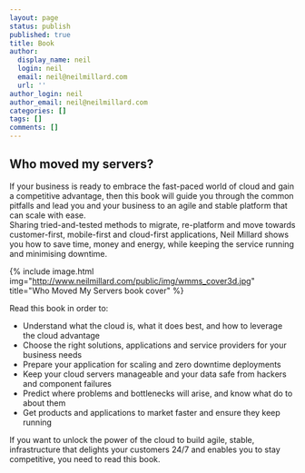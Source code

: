 ```yaml
---
layout: page
status: publish
published: true
title: Book
author:
  display_name: neil
  login: neil
  email: neil@neilmillard.com
  url: ''
author_login: neil
author_email: neil@neilmillard.com
categories: []
tags: []
comments: []
---
```

Who moved my servers?
--------------
If your business is ready to embrace the fast-paced world of cloud and
gain a competitive advantage, then this book will guide you through the common pitfalls and lead you
 and your business to an agile and stable platform that can scale with ease.  
Sharing tried-and-tested methods to migrate, re-platform and move towards customer-first, mobile-first and 
cloud-first applications, Neil Millard shows you how to save time, money and energy, while keeping the 
service running and minimising downtime.  

{% include image.html
      img="http://www.neilmillard.com/public/img/wmms_cover3d.jpg"
      title="Who Moved My Servers book cover" %}

Read this book in order to:
* Understand what the cloud is, what it does best, and how to leverage the cloud advantage
* Choose the right solutions, applications and service providers for your business needs
* Prepare your application for scaling and zero downtime deployments
* Keep your cloud servers manageable and your data safe from hackers and component failures
* Predict where problems and bottlenecks will arise, and know what do to about them
* Get products and applications to market faster and ensure they keep running

If you want to unlock the power of the cloud to build agile, stable, infrastructure that
 delights your customers 24/7 and enables you to stay competitive, you need to read this book.
